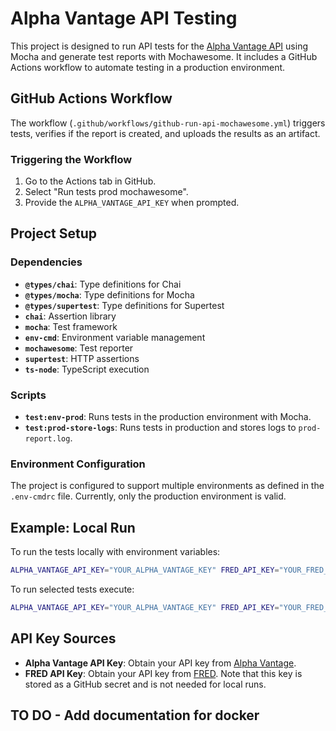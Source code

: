 # Alpha Vantage API Testing

This project is designed to run API tests for the [Alpha Vantage API](https://www.alphavantage.co/documentation/#) using Mocha and generate test reports with Mochawesome. It includes a GitHub Actions workflow to automate testing in a production environment.

## GitHub Actions Workflow

The workflow (`.github/workflows/github-run-api-mochawesome.yml`) triggers tests, verifies if the report is created, and uploads the results as an artifact.

### Triggering the Workflow

1. Go to the Actions tab in GitHub.
2. Select "Run tests prod mochawesome".
3. Provide the `ALPHA_VANTAGE_API_KEY` when prompted.

## Project Setup

### Dependencies

- **`@types/chai`**: Type definitions for Chai
- **`@types/mocha`**: Type definitions for Mocha
- **`@types/supertest`**: Type definitions for Supertest
- **`chai`**: Assertion library
- **`mocha`**: Test framework
- **`env-cmd`**: Environment variable management
- **`mochawesome`**: Test reporter
- **`supertest`**: HTTP assertions
- **`ts-node`**: TypeScript execution

### Scripts

- **`test:env-prod`**: Runs tests in the production environment with Mocha.
- **`test:prod-store-logs`**: Runs tests in production and stores logs to `prod-report.log`.

### Environment Configuration

The project is configured to support multiple environments as defined in the `.env-cmdrc` file. Currently, only the production environment is valid.

## Example: Local Run

To run the tests locally with environment variables:

```bash
ALPHA_VANTAGE_API_KEY="YOUR_ALPHA_VANTAGE_KEY" FRED_API_KEY="YOUR_FRED_KEY" npm run test:env-prod
```

To run selected tests execute:

```bash
ALPHA_VANTAGE_API_KEY="YOUR_ALPHA_VANTAGE_KEY" FRED_API_KEY="YOUR_FRED_KEY" npm run test:env-prod:selected "AV-TC-002"
```

## API Key Sources

- **Alpha Vantage API Key**: Obtain your API key from [Alpha Vantage](https://www.alphavantage.co/support/#api-key).
- **FRED API Key**: Obtain your API key from [FRED](https://fred.stlouisfed.org/docs/api/api_key.html). Note that this key is stored as a GitHub secret and is not needed for local runs.

## TO DO - Add documentation for docker
